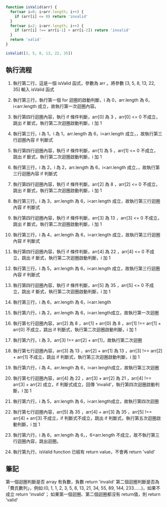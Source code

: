 ``` js
function isValid(arr) {
  for(var i=0; i<arr.length; i++) {
    if (arr[i] <= 0) return 'invalid'
  }
  for(var i=2; i<arr.length; i++) {
    if (arr[i] !== arr[i-1] + arr[i-2]) return 'invalid'
  }
  return 'valid'
}

isValid([3, 5, 8, 13, 22, 35])
```

## 執行流程
1. 執行第二行，這是一個 isValid 函式，參數為 arr 。將參數 [3, 5, 8, 13, 22, 35] 輸入 isValid 函式
2. 執行第三行，執行第一個 for 迴圈的啟動判斷，i 為 0，arr.length 為 6，i<arr.length 成立，故執行第一次迴圈內容。
3. 執行第四行迴圈內容，執行 if 條件判斷，arr[0] 為 3 ，arr[0] <= 0 不成立，跳出 if 斷式，執行第二次迴圈啟動判斷，i 加 1
4. 執行第三行，i 為 1，i 為 1，arr.length 為 6，i<arr.length 成立，，故執行第三行迴圈內容 if 判斷式
5. 執行第四行迴圈內容，執行 if 條件判斷，arr[1] 為 5 ，arr[1] <= 0 不成立，跳出 if 斷式，執行第二次迴圈啟動判斷，i 加 1
6. 執行第三行，i 為 2，i 為 2，arr.length 為 6，i<arr.length 成立，，故執行第三行迴圈內容 if 判斷式
7. 執行第四行迴圈內容，執行 if 條件判斷，arr[2] 為 8 ，arr[2] <= 0 不成立，跳出 if 斷式，執行第二次迴圈啟動判斷，i 加 1
8. 執行第三行，i 為 3，arr.length 為 6，i<arr.length 成立，故執行第三行迴圈內容 if 判斷式
9. 執行第四行迴圈內容，執行 if 條件判斷，arr[3] 為 13 ，arr[3] <= 0 不成立，跳出 if 斷式，執行第二次迴圈啟動判斷，i 加 1
10. 執行第三行，i 為 4，arr.length 為 6，i<arr.length 成立，故執行第三行迴圈內容 if 判斷式
11. 執行第四行迴圈內容，執行 if 條件判斷，arr[4] 為 22 ，arr[4] <= 0 不成立，跳出 if 斷式，執行第二次迴圈啟動判斷，i 加 1
12. 執行第三行，i 為 5，arr.length 為 6，i<arr.length 成立，故執行第三行迴圈內容 if 判斷式
13. 執行第四行迴圈內容，執行 if 條件判斷，arr[5] 為 35 ，arr[5] <= 0 不成立，跳出 if 斷式，執行第二次迴圈啟動判斷，i 加 1
14. 執行第三行，i 為 6，arr.length 為 6，i<arr.length 


15. 執行第六行，i 為 2，arr.length 為 6，i<arr.length成立，故執行第一次迴圈
16. 執行第七行迴圈內容，arr[2] 為 8 ，arr[1] + arr[0] 為 8 ，arr[1] !== arr[1] + arr[0] 不成立，跳出 if 判斷式，執行第二次迴圈啟動判斷，i 加 1
17. 執行第六行，i 為 3，arr[3] !== arr[2] + arr[1]，故執行第二次迴圈
18. 執行第七行迴圈內容，arr[3] 為 13 ，arr[2] + arr[1]  為 13 ，arr[3] !== arr[2] + arr[1] 不成立，跳出 if 判斷式，執行第三次迴圈啟動判斷，i 加 1
19. 執行第六行，i 為 4，arr.length 為 6，i<arr.length成立，故執行第三次迴圈
20. 執行第七行迴圈內容，arr[4] 為 22 ，arr[3] + arr[2] 為 21 ，arr[4] !== arr[3] + arr[2] 成立，if 判斷式成立，回傳 'invalid'，執行第四次迴圈啟動判斷，i 加 1
21. 執行第六行，i 為 5，arr.length 為 6，i<arr.length成立，故執行第四次迴圈
22. 執行第七行迴圈內容，arr[5] 為 35 ，arr[4] + arr[3] 為 35 ，arr[5] !== arr[4] + arr[3] 不成立，if 判斷式不成立，跳出 if 判斷式，執行第五次迴圈啟動判斷，i 加 1
23. 執行第六行，i 為 6，arr.length 為 6，，6<arr.length 不成立，故不執行第三行迴圈內容，跳出迴圈。
24. 執行第九行，isValid function 已經有 return value，不會再 return 'valid'

## 筆記
第一個迴圈判斷是否 array 有負數，負數 return 'invalid'
第二個迴圈判斷是否為「費氏數列」，例如:(0, 1, 1, 2, 3, 5, 8, 13, 21, 34, 55, 89, 144, 233……)，如果不成立 return 'invalid'；
如果第一個迴圈、第二個迴圈都沒有 return值，則 return 'valid'